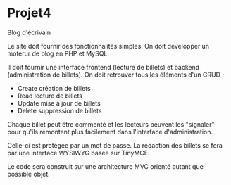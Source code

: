 # Projet4
Blog d'écrivain

Le site doit fournir des fonctionnalités simples.
On doit développer un moterur de blog en PHP et MySQL.

Il doit fournir une interface frontend (lecture de billets) et backend (administration de billets).
On doit retrouver tous les éléments d'un CRUD :
- Create création de billets
- Read lecture de billets
- Update mise à jour de billets
- Delete suppression de billets

Chaque billet peut être commenté et les lecteurs peuvent les "signaler" pour qu'ils remontent plus facilement dans l'interface d'administration.

Celle-ci est protégée par un mot de passe.
La rédaction des billets se fera par une interface WYSIWYG basée sur TinyMCE.

Le code sera construit sur une architecture MVC orienté autant que possible objet.